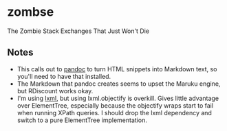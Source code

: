 zombse
======

The Zombie Stack Exchanges That Just Won't Die

Notes
-----
 * This calls out to [pandoc][1] to turn HTML snippets into Markdown text, so you'll need to have that installed.
 * The Markdown that pandoc creates seems to upset the Maruku engine, but RDiscount works okay.
 * I'm using [lxml][2], but using lxml.objectify is overkill. Gives little advantage over ElementTree, especially because the objectify wraps start to fail when running XPath queries. I should drop the lxml dependency and switch to a pure ElementTree implementation.


[1]: http://johnmacfarlane.net/pandoc/
[2]: http://lxml.de/
